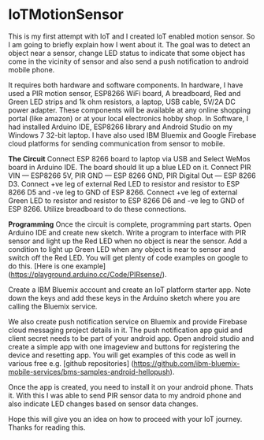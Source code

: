# IoTMotionSensor

This is my first attempt with IoT and I created IoT enabled motion sensor. So I am going to briefly explain how I went about it.
The goal was to detect an object near a sensor, change LED status to indicate that some object has come in the vicinity of sensor and also send a push notification to android mobile phone.

It requires both hardware and software components. In hardware, I have used a PIR motion sensor, ESP8266 WiFi board, A breadboard, Red and Green LED strips and 1k ohm resistors, a laptop, USB cable, 5V/2A DC power adapter. These components will be available at any online shopping portal (like amazon) or at your local electronics hobby shop. In Software, I had installed Arduino IDE, ESP8266 library and Android Studio on my Windows 7 32-bit laptop. I have also used IBM Bluemix and Google Firebase cloud platforms for sending communication from sensor to mobile.

**The Circuit**
Connect ESP 8266 board to laptop via USB and Select WeMos board in Arduino IDE. The board should lit up a blue LED on it.
Connect PIR VIN — ESP8266 5V, PIR GND — ESP 8266 GND, PIR Digital Out — ESP 8266 D3.
Connect +ve leg of external Red LED to resistor and resistor to ESP 8266 D5 and -ve leg to GND of ESP 8266. Connect +ve leg of external Green LED to resistor and resistor to ESP 8266 D6 and -ve leg to GND of ESP 8266. Utilize breadboard to do these connections.

**Programming**
Once the circuit is complete, programming part starts. Open Arduino IDE and create new sketch. Write a program to interface with PIR sensor and light up the Red LED when no object is near the sensor. Add a condition to light up Green LED when any object is near to sensor and switch off the Red LED. You will get plenty of code examples on google to do this. [Here is one example] (https://playground.arduino.cc/Code/PIRsense/).

Create a IBM Bluemix account and create an IoT platform starter app. Note down the keys and add these keys in the Arduino sketch where you are calling the Bluemix service.

We also create push notification service on Bluemix and provide Firebase cloud messaging project details in it. The push notification app guid and client secret needs to be part of your android app. Open android studio and create a simple app with one imageview and buttons for registering the device and resetting app. You will get examples of this code as well in various free e.g. [github repositories] (https://github.com/ibm-bluemix-mobile-services/bms-samples-android-hellopush).

Once the app is created, you need to install it on your android phone. Thats it. With this I was able to send PIR sensor data to my android phone and also indicate LED changes based on sensor data changes.

Hope this will give you an idea on how to proceed with your IoT journey. Thanks for reading this.
